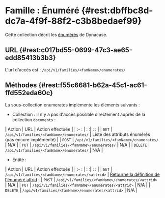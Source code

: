 # Famille : Énuméré {#rest:dbffbc8d-dc7a-4f9f-88f2-c3b8bedaef99}

Cette collection décrit les [énumérés][doc_enum] de Dynacase. 

## URL {#rest:c017bd55-0699-47c3-ae65-edd85413b3b3}

L'url d'accès est : `/api/v1/families/<famName>/enumerates/`

## Méthodes {#rest:f55c6681-b62a-45c1-ac61-ffd552eda60c}

La sous-collection enumerates implémente les éléments suivants :

* Collection : Il n'y a pas d'accès possible directement auprès de la collection `documents` :

| Action   | URL                                               | Action effectuée                                                   |
| :-     : | :                                                :| :                                                                : |
| `GET`    | `/api/v1/families/<famName>/enumerates/`          | Liste des attributs énumérés (pas encore implémenté)               |
| `POST`   | `/api/v1/families/<famName>/enumerates/`          | N/A                                                                |
| `PUT`    | `/api/v1/families/<famName>/enumerates/`          | N/A                                                                |
| `DELETE` | `/api/v1/families/<famName>/enumerates/`          | N/A                                                                |

* Entité :

| Action   | URL                                                    | Action effectuée                                              |
| :-     : | :                                                     :| :                                                           : |
| `GET`    | `/api/v1/families/<famName>/enumerates/<attrid>`       | [Retourne la définition de l'énuméré attrid][get_enum]        |
| `POST`   | `/api/v1/families/<famName>/enumerates/<attrid>`       | N/A                                                           |
| `PUT`    | `/api/v1/families/<famName>/enumerates/<attrid>`       | N/A                                                           |
| `DELETE` | `/api/v1/families/<famName>/enumerates/<attrid>`       | N/A                                                           |


<!-- links -->
[doc_enum]: http://docs.anakeen.com/dynacase/3.2/dynacase-doc-core-reference/website/book//core-ref:eef3e3ec-2d50-41bd-98e1-cc978f0a5178.html#core-ref:eef3e3ec-2d50-41bd-98e1-cc978f0a5178
[get_enum]: #rest:bb13e401-1859-4c73-b299-70b801ed7eb0